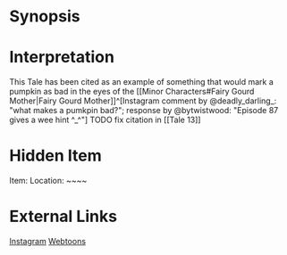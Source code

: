 # Synopsis


# Interpretation
This Tale has been cited as an example of something that would mark a pumpkin as bad in the eyes of the [[Minor Characters#Fairy Gourd Mother|Fairy Gourd Mother]]^[Instagram comment by @deadly_darling_: "what makes a pumkpin bad?"; response by @bytwistwood: "Episode 87 gives a wee hint ^_^"] TODO fix citation in [[Tale 13]]

# Hidden Item
Item: 
Location: ~~~~

# External Links
[Instagram]()
[Webtoons]()